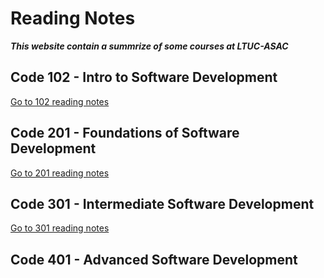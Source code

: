 # Reading Notes

***This website contain a summrize of some courses at LTUC-ASAC***

## Code 102 - Intro to Software Development
[Go to 102 reading notes](https://ishaqalathamneh.github.io/reading-notes/102read)
## Code 201 - Foundations of Software Development
[Go to 201 reading notes](https://ishaqalathamneh.github.io/reading-notes/201reading-notes)
## Code 301 - Intermediate Software Development
[Go to 301 reading notes](https://ishaqalathamneh.github.io/reading-notes/301read)
## Code 401 - Advanced Software Development
<!-- [Go to 401 reading notes](https://ishaqalathamneh.github.io/reading-notes/401read) -->